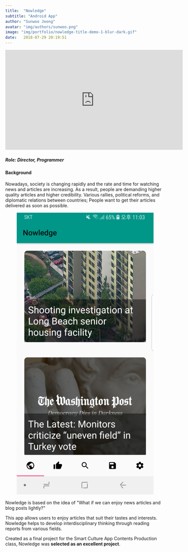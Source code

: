 ```yaml
---
title:  "Nowledge"
subtitle: "Android App"
author: "Sunwoo Jeong"
avatar: "img/authors/sunwoo.png"
image: "img/portfolio/nowledge-title-demo-1-blur-dark.gif"
date:   2018-07-29 20:19:51
---
```


<div class="video-responsive">
    <iframe width="560" height="315" src="https://www.youtube.com/embed/hf_DErz0dwU" frameborder="0" allow="accelerometer; autoplay; encrypted-media; gyroscope; picture-in-picture" allowfullscreen></iframe>
</div>

##### Role: Director, Programmer

#### Background

Nowadays, society is changing rapidly and the rate and time for watching news and articles are increasing. As a result, people are demanding higher quality articles and higher credibility. Various rallies, political reforms, and diplomatic relations between countries; People want to get their articles delivered as soon as possible.

<center> <img src="/img/portfolio/nowledge-screenshot-1.jpg"/> </center>

Nowledge is based on the idea of "What if we can enjoy news articles and blog posts lightly?"

This app allows users to enjoy articles that suit their tastes and interests. Nowledge helps to develop interdisciplinary thinking through reading reports from various fields.

Created as a final project for the Smart Culture App Contents Production class, Nowledge was **selected as an excellent project**.
